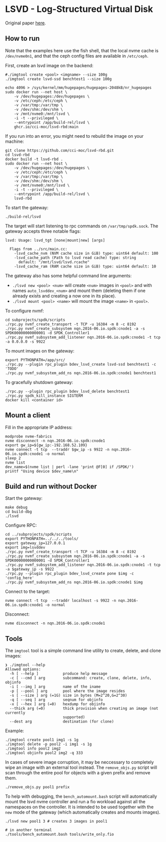 # LSVD - Log-Structured Virtual Disk

Original paper [here](https://dl.acm.org/doi/10.1145/3492321.3524271).

## How to run

Note that the examples here use the fish shell, that the local nvme cache is
`/dev/nvme0n1`, and that the ceph config files are available in `/etc/ceph`.

First, create an lsvd image on the backend:

```
#./imgtool create <pool> <imgname> --size 100g
./imgtool create lsvd-ssd benchtest1 --size 100g
```

```
echo 4096 > /sys/kernel/mm/hugepages/hugepages-2048kB/nr_hugepages
sudo docker run --net host \
    -v /dev/hugepages:/dev/hugepages \
    -v /etc/ceph:/etc/ceph \
    -v /var/tmp:/var/tmp \
    -v /dev/shm:/dev/shm \
    -v /mnt/nvme0:/mnt/lsvd \
    -i -t --privileged \
    --entrypoint /app/build-rel/lsvd \
    ghcr.io/cci-moc/lsvd-rbd:main
```

If you run into an error, you might need to rebuild the image on your machine:

```
git clone https://github.com/cci-moc/lsvd-rbd.git
cd lsvd-rbd
docker build -t lsvd-rbd .
sudo docker run --net host \
    -v /dev/hugepages:/dev/hugepages \
    -v /etc/ceph:/etc/ceph \
    -v /var/tmp:/var/tmp \
    -v /dev/shm:/dev/shm \
    -v /mnt/nvme0:/mnt/lsvd \
    -i -t --privileged \
    --entrypoint /app/build-rel/lsvd \
    lsvd-rbd
```

To start the gateway:

```
./build-rel/lsvd
```

The target will start listening to rpc commands on `/var/tmp/spdk.sock`.
The gateway accepts three notable flags:

```
lsvd: Usage: lsvd_tgt [none|mount|new] [args]

  Flags from ../src/main.cc:
    -lsvd_cache_nvm (NVM cache size in GiB) type: uint64 default: 100
    -lsvd_cache_path (Path to lsvd read cache) type: string
      default: "/mnt/lsvd/lsvd.rcache"
    -lsvd_cache_ram (RAM cache size in GiB) type: uint64 default: 10
```

The gateway also has some helpful command line arguments:

- `./lsvd new <pool> <num>` will create `<num>` images in `<pool>` and with
  names `auto_lsvddev_<num>` and mount them (deleting them if one already
  exists and creating a now one in its place).
- `./lsvd mount <pool> <name>` will mount the image `<name>` in `<pool>`.

To configure nvmf:

```
cd subprojects/spdk/scripts
./rpc.py nvmf_create_transport -t TCP -u 16384 -m 8 -c 8192
./rpc.py nvmf_create_subsystem nqn.2016-06.io.spdk:cnode1 -a -s SPDK00000000000001 -d SPDK_Controller1
./rpc.py nvmf_subsystem_add_listener nqn.2016-06.io.spdk:cnode1 -t tcp -a 0.0.0.0 -s 9922
```

To mount images on the gateway:

```
export PYTHONPATH=/app/src/
./rpc.py --plugin rpc_plugin bdev_lsvd_create lsvd-ssd benchtest1 -c 'TODO'
./rpc.py nvmf_subsystem_add_ns nqn.2016-06.io.spdk:cnode1 benchtest1
```

To gracefully shutdown gateway:

```
./rpc.py --plugin rpc_plugin bdev_lsvd_delete benchtest1
./rpc.py spdk_kill_instance SIGTERM
docker kill <container id>
```

## Mount a client

Fill in the appropriate IP address:

```
modprobe nvme-fabrics
nvme disconnect -n nqn.2016-06.io.spdk:cnode1
export gw_ip=${gw_ip:-192.168.52.109}
nvme connect -t tcp  --traddr $gw_ip -s 9922 -n nqn.2016-06.io.spdk:cnode1 -o normal
sleep 2
nvme list
dev_name=$(nvme list | perl -lane 'print @F[0] if /SPDK/')
printf "Using device $dev_name\n"
```

## Build and run without Docker

Start the gateway:

```
make debug
cd build-dbg
./lsvd
```

Configure RPC:

```
cd ../subprojects/spdk/scripts
export PYTHONPATH=../../../tools/
export gateway_ip=127.0.0.1
export img=lsvddev
./rpc.py nvmf_create_transport -t TCP -u 16384 -m 8 -c 8192
./rpc.py nvmf_create_subsystem nqn.2016-06.io.spdk:cnode1 -a -s SPDK00000000000001 -d SPDK_Controller1
./rpc.py nvmf_subsystem_add_listener nqn.2016-06.io.spdk:cnode1 -t tcp -a $gateway_ip -s 9922
./rpc.py --plugin rpc_plugin bdev_lsvd_create pone $img -c 'config_here'
./rpc.py nvmf_subsystem_add_ns nqn.2016-06.io.spdk:cnode1 $img
```

Connect to the target:

```
nvme connect -t tcp  --traddr localhost -s 9922 -n nqn.2016-06.io.spdk:cnode1 -o normal
```

Disconnect: 

```
nvme disconnect -n nqn.2016-06.io.spdk:cnode1
```

## Tools

The `imgtool` tool is a simple command line utility to create, delete,
and clone images:

```
❯ ./imgtool --help
Allowed options:
  -h [ --help ]           produce help message
  -c [ --cmd ] arg        subcommand: create, clone, delete, info, objinfo
  -i [ --img ] arg        name of the iname
  -p [ --pool ] arg       pool where the image resides
  -s [ --size ] arg (=1G) size in bytes (M=2^20,G=2^30)
  -q [ --seq ] arg        seqnum for objinfo
  -x [ --hex ] arg (=0)   hexdump for objinfo
  --thick arg (=0)        thick provision when creating an image (not currently
                          supported)
  --dest arg              destination (for clone)
```

Example:

```
./imgtool create pool1 img1 -s 1g
./imgtool delete -p pool2 -i img1 -s 1g
./imgtool info pool2 img2
./imgtool objinfo pool2 img2 -q 333
```

In cases of severe image corruption, it may be neccessary to completely wipe
an image with an external tool instead. The `remove_objs.py` script will scan
through the entire pool for objects with a given prefix and remove them.

```
./remove_objs.py pool1 prefix
```

To help with debugging, the `bench_automount.bash` script will automatically
mount the lsvd nvme controller and run a fio workload against all the namespaces
on the controller. It is intended to be used together with the `new` mode
of the gateway (which automatically creates and mounts images).

```
./lsvd new pool1 3 # creates 3 images in pool1

# in another terminal
./tools/bench_automount.bash tools/write_only.fio
```
